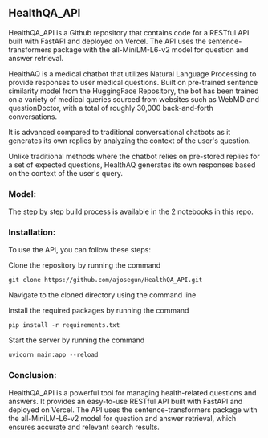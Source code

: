 ## HealthQA_API

HealthQA_API is a Github repository that contains code for a RESTful API built with FastAPI and deployed on Vercel. The API uses the sentence-transformers package with the all-MiniLM-L6-v2 model for question and answer retrieval.

HealthAQ is a medical chatbot that utilizes Natural Language Processing to provide responses to user medical questions. Built on pre-trained sentence similarity model from the HuggingFace Repository, the bot has been trained on a variety of medical queries sourced from websites such as WebMD and questionDoctor, with a total of roughly 30,000 back-and-forth conversations. 

It is advanced compared to traditional conversational chatbots as it generates its own replies by analyzing the context of the user's question.

Unlike traditional methods where the chatbot relies on pre-stored replies for a set of expected questions, HealthAQ generates its own responses based on the context of the user's query.

### Model:

The step by step build process is available in the 2 notebooks in this repo.

### Installation:

To use the API, you can follow these steps:

Clone the repository by running the command 

```
git clone https://github.com/ajosegun/HealthQA_API.git
```

Navigate to the cloned directory using the command line

Install the required packages by running the command 

```
pip install -r requirements.txt
```

Start the server by running the command 

```
uvicorn main:app --reload
```

### Conclusion:

HealthQA_API is a powerful tool for managing health-related questions and answers. It provides an easy-to-use RESTful API built with FastAPI and deployed on Vercel. The API uses the sentence-transformers package with the all-MiniLM-L6-v2 model for question and answer retrieval, which ensures accurate and relevant search results. 
